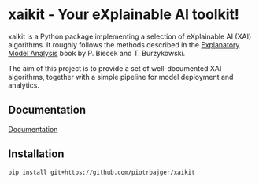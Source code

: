# xaikit - Your eXplainable AI toolkit!

xaikit is a Python package implementing a selection of eXplainable AI (XAI) algorithms.
It roughly follows the methods described in the [Explanatory Model Analysis](https://github.com/pbiecek/ema)
book by P. Biecek and T. Burzykowski.

The aim of this project is to provide a set of well-documented XAI algorithms,
together with a simple pipeline for model deployment and analytics.

## Documentation

[Documentation](https://piotrbajger.github.io/xaikit/)

## Installation

```
pip install git+https://github.com/piotrbajger/xaikit
```
